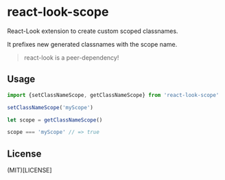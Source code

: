 # react-look-scope
React-Look extension to create custom scoped classnames.

It prefixes new generated classnames with the scope name.

> react-look is a peer-dependency!

## Usage

```js
import {setClassNameScope, getClassNameScope} from 'react-look-scope'

setClassNameScope('myScope')

let scope = getClassNameScope()

scope === 'myScope' // => true
```


## License

(MIT)[LICENSE]

